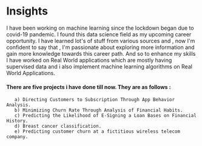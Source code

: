 # Insights

 I have been working on machine learning since the lockdown began due to covid-19 pandemic. I found this data science field as my upcoming career opportunity. I have learned  lot's of stuff from various sources and  , now I'm confident to say that , I'm passionate about exploring more information and gain more knowledge towards this career path. And so to enhance my skills I  have worked on Real World applications which are mostly having supervised data and i also implement machine learning algorithms on Real World Applications.

#### There are five projects i have done till now. They are as follows :
        
       a) Directing Customers to Subscription Through App Behavior Analysis.
       b) Minimizing Churn Rate Through Analysis of Financial Habits.
       c) Predicting the Likelihood of E-Signing a Loan Bases on Financial History.
       d) Breast cancer classification.
       e) Predicting customer churn at a fictitious wireless telecom company.


```python

```
